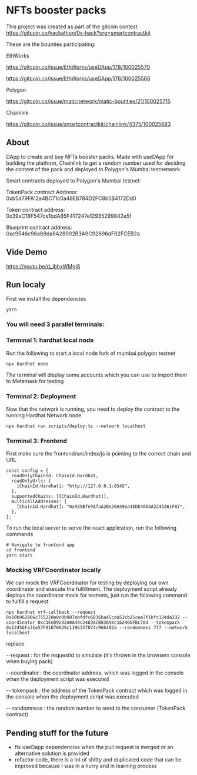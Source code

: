 # NFTs booster packs

This project was created as part of the gitcoin contest https://gitcoin.co/hackathon/0x-hack?org=smartcontractkit

These are the bounties participating:

EthWorks

https://gitcoin.co/issue/EthWorks/useDApp/178/100025570

https://gitcoin.co/issue/EthWorks/useDApp/176/100025566

Polygon

https://gitcoin.co/issue/maticnetwork/matic-bounties/21/100025715

Chainlink

https://gitcoin.co/issue/smartcontractkit/chainlink/4375/100025683


## About

DApp to create and buy NFTs booster packs.  Made with useDApp for building the platform, Chainlink to get a random number used for deciding the content of the pack and deployed to Polygon's Mumbai testnetwork

Smart contracts deployed to Polygon's Mumbai testnet:

TokenPack contract Address: 0xb5d79FA12a4BC71c0a48E8784D2FC8b5B4172Dd0

Token contract address: 0x39aC18F547ce1bdA85F417247e12935299842e5f

Blueprint contract address: 0xc9546c96a69da6A28902B3A9C92896dF62FCEB2a

## Vide Demo

https://youtu.be/d_ibhxWMgI8

## Run localy

First we install the dependencies
```
yarn
```

### You will need 3 parallel terminals:
### Terminal 1: hardhat local node
Run the following to start a local node fork of mumbai polygon testnet
```
npx hardhat node
```
The terminal will display some accounts which you can use to import them to Metamask for testing

### Terminal 2: Deployment
Now that the network is running, you need to deploy the contract to the running Hardhat Network node

```
npx hardhat run scripts/deploy.ts --network localhost
```

### Terminal 3: Frontend
First make sure the frontend/src/index/js is pointing to the correct chain and URL

```
const config = {
  readOnlyChainId: ChainId.Hardhat,
  readOnlyUrls: {
    [ChainId.Hardhat]: "http://127.0.0.1:8545",
  },
  supportedChains: [[ChainId.Hardhat]],
  multicallAddresses: {
    [ChainId.Hardhat]: "0x935Bfe9AfaA2Be26049ea4EDE40A3A2243361F87",
  },
};
```

To run the local server to serve the react application, run the following commands
```
# Navigate to frontend app
cd frontend
yarn start
```

### Mocking VRFCoordinator locally
We can mock the VRFCoordinator for testing by deploying our own coordinator and execute the fulfillment. The deployment script already deploys the coordinator mock for testnets, just run the following command to fulfill a request
```
npx hardhat vrf-callback --request 0x60b962966c755228e0c0b987ebfdfc6836ba45cda53cb25cea7f1bfc134da232 --coordinator 0xc1EeD9232A0A44c2463ACB83698c162966FBc78d --tokenpack 0x12456Fa31e57F91B70629c1196337074c966492a --randomness 777 --network localhost
```

replace

--request : for the requestId to simulate (it's thrown in the browsers console when buying  pack)

--coordinator : the coordinator address, which was logged in the console when the deployment script was executed

-- tokenpack : the address of the TokenPack contract which was logged in the console when the deployment script was executed

-- randomness : the random number to send to the consumer (TokenPack contract)

## Pending stuff for the future
- fix useDapp dependencies when the pull request is merged or an alternative solution is provided
- refactor code, there is a lot of shitty and duplicated code that can be improved because I was in a hurry and in learning process